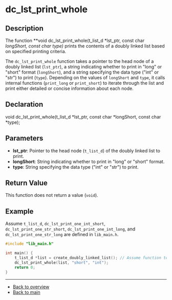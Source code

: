 # dc_lst_print_whole

## Description

The function **void dc_lst_print_whole(t_list_d *lst_ptr, const char *longShort, const char *type)** prints the contents of a doubly linked list based on specified printing criteria.

The `dc_lst_print_whole` function takes a pointer to the head node of a doubly linked list (`lst_ptr`), a string indicating whether to print in "long" or "short" format (`longShort`), and a string specifying the data type ("int" or "str") to print (`type`). Depending on the values of `longShort` and `type`, it calls internal functions (`print_long` or `print_short`) to iterate through the list and print either detailed or concise information about each node.

## Declaration

void dc_lst_print_whole(t_list_d *lst_ptr, const char *longShort, const char *type);

## Parameters

- **lst_ptr**: Pointer to the head node (`t_list_d`) of the doubly linked list to print.
- **longShort**: String indicating whether to print in "long" or "short" format.
- **type**: String specifying the data type ("int" or "str") to print.

## Return Value

This function does not return a value (`void`).

## Example

Assume `t_list_d`, `dc_lst_print_one_int_short`, `dc_lst_print_one_str_short`, `dc_lst_print_one_int_long`, and `dc_lst_print_one_str_long` are defined in `lib_main.h`.

```c
#include "lib_main.h"

int main() {
    t_list_d *list = create_doubly_linked_list(); // Assume function to create list
    dc_lst_print_whole(list, "short", "int");
    return 0;
}
```

---

- [Back to overview](../Overview_about_function.md)
- [Back to main](/)
